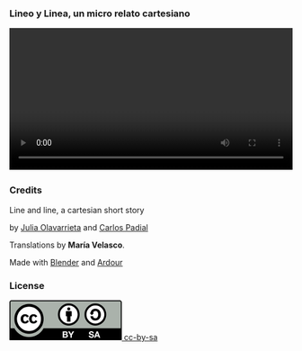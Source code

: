 ### Lineo y Linea, un micro relato cartesiano

<div class='centered-content'>
  <video class='video' controls autoplay loop style='width: 100%; outline: 0;'>
    <source src="../videos/linea-y-lineo.webm" type="video/webm">
    <track label="Español" kind="subtitles" srclang="es" src='../subtitles/lineaylineo_es.vtt' default>
    <track label="English" kind="subtitles" srclang="en" src='../subtitles/lineaylineo_en.vtt'>
    <track label="French" kind="subtitles" srclang="fr" src='../subtitles/lineaylineo_fr.vtt'>
  </video>
</div>

### Credits

Line and line, a cartesian short story 

by [Julia Olavarrieta](http://estoyhechountrapo.com/) and [Carlos Padial](http://surreal.asturnazari.com)

Translations by **María Velasco**.

Made with [Blender](https://blender.org) and [Ardour](https://ardour.org/)

### License

<div class='license'>
  <a href="https://creativecommons.org/licenses/by-sa/3.0/es/">
    <img src="../imgs/CC-BY-SA_icon.svg.png" alt='cc-by-sa'>
    cc-by-sa
  </a>
</div>

<link rel="stylesheet" type="text/css" href="style-projector.css">